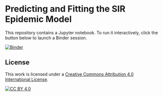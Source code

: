 # Predicting and Fitting the SIR Epidemic Model

This repository contains a Jupyter notebook. To run it interactively, click the button below to launch a Binder session.

[![Binder](https://mybinder.org/badge_logo.svg)](https://mybinder.org/v2/gh/milthorpe/sir/master)


## License

This work is licensed under a [Creative Commons Attribution 4.0 International
License][cc-by].

[![CC BY 4.0][cc-by-image]][cc-by]

[cc-by]: http://creativecommons.org/licenses/by/4.0/
[cc-by-image]: https://i.creativecommons.org/l/by/4.0/88x31.png
[cc-by-shield]: https://img.shields.io/badge/License-CC%20BY%204.0-lightgrey.svg
